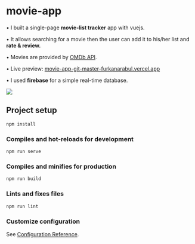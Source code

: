 # movie-app

• I built a single-page **movie-list tracker** app with vuejs.

• It allows searching for a movie then the user can add it to his/her list and **rate & review.**

• Movies are provided by [OMDb API](http://www.omdbapi.com/).

• Live preview: [movie-app-git-master-furkanarabul.vercel.app](https://movie-app-git-master-furkanarabul.vercel.app/)

• I used **firebase** for a simple real-time database.


![](recording.gif)

## Project setup

```
npm install
```

### Compiles and hot-reloads for development

```
npm run serve
```

### Compiles and minifies for production

```
npm run build
```

### Lints and fixes files

```
npm run lint
```

### Customize configuration

See [Configuration Reference](https://cli.vuejs.org/config/).
